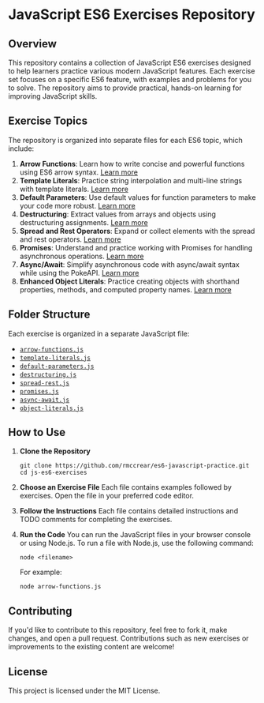 # JavaScript ES6 Exercises Repository

## Overview
This repository contains a collection of JavaScript ES6 exercises designed to help learners practice various modern JavaScript features. Each exercise set focuses on a specific ES6 feature, with examples and problems for you to solve. The repository aims to provide practical, hands-on learning for improving JavaScript skills.

## Exercise Topics
The repository is organized into separate files for each ES6 topic, which include:

1. **Arrow Functions**: Learn how to write concise and powerful functions using ES6 arrow syntax. [Learn more](https://www.w3schools.com/js/js_arrow_function.asp)
2. **Template Literals**: Practice string interpolation and multi-line strings with template literals. [Learn more](https://www.w3schools.com/js/js_string_templates.asp)
3. **Default Parameters**: Use default values for function parameters to make your code more robust. [Learn more](https://www.w3schools.com/js/js_function_parameters.asp)
4. **Destructuring**: Extract values from arrays and objects using destructuring assignments. [Learn more](https://www.w3schools.com/js/js_destructuring.asp)
5. **Spread and Rest Operators**: Expand or collect elements with the spread and rest operators. [Learn more](https://www.w3schools.com/js/js_es6.asp#js_es6_rest)
6. **Promises**: Understand and practice working with Promises for handling asynchronous operations. [Learn more](https://www.w3schools.com/js/js_promise.asp)
7. **Async/Await**: Simplify asynchronous code with async/await syntax while using the PokeAPI. [Learn more](https://www.w3schools.com/js/js_async.asp)
8. **Enhanced Object Literals**: Practice creating objects with shorthand properties, methods, and computed property names. [Learn more](https://www.w3schools.com/js/js_objects.asp)

## Folder Structure
Each exercise is organized in a separate JavaScript file:

- [`arrow-functions.js`](./arrow-functions.js)
- [`template-literals.js`](./template-literals.js)
- [`default-parameters.js`](./default-parameters.js)
- [`destructuring.js`](./destructuring.js)
- [`spread-rest.js`](./spread-rest.js)
- [`promises.js`](./promises.js)
- [`async-await.js`](./async-await.js)
- [`object-literals.js`](./object-literals.js)

## How to Use
1. **Clone the Repository**
   ```
   git clone https://github.com/rmccrear/es6-javascript-practice.git
   cd js-es6-exercises
   ```

2. **Choose an Exercise File**
   Each file contains examples followed by exercises. Open the file in your preferred code editor.

3. **Follow the Instructions**
   Each file contains detailed instructions and TODO comments for completing the exercises.

4. **Run the Code**
   You can run the JavaScript files in your browser console or using Node.js. To run a file with Node.js, use the following command:
   ```
   node <filename>
   ```
   For example:
   ```
   node arrow-functions.js
   ```

## Contributing
If you'd like to contribute to this repository, feel free to fork it, make changes, and open a pull request. Contributions such as new exercises or improvements to the existing content are welcome!

## License
This project is licensed under the MIT License.
